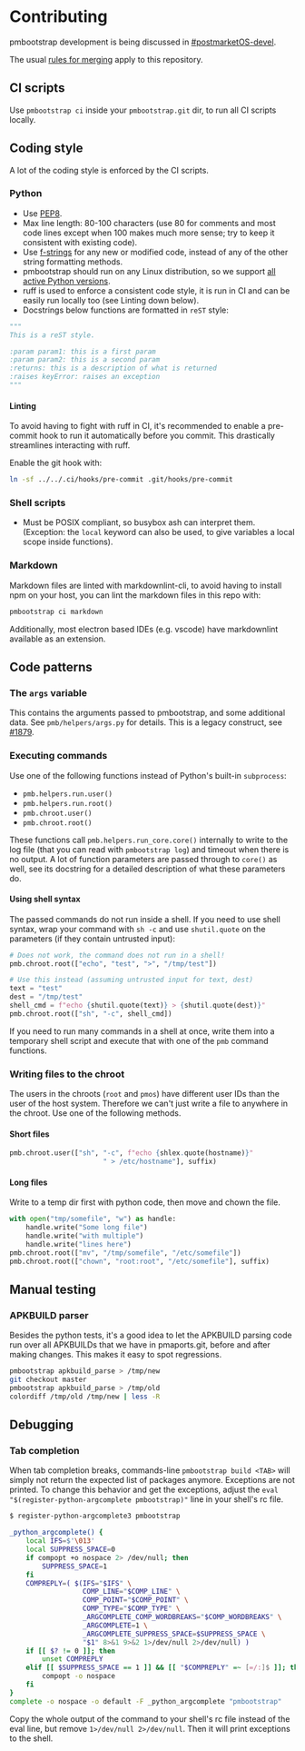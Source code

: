 # Contributing

pmbootstrap development is being discussed in
[#postmarketOS-devel](https://wiki.postmarketos.org/wiki/Matrix_and_IRC).

The usual [rules for
merging](https://wiki.postmarketos.org/wiki/Rules_for_merging) apply to this
repository.

## CI scripts

Use `pmbootstrap ci` inside your `pmbootstrap.git` dir, to run all CI scripts
locally.

## Coding style

A lot of the coding style is enforced by the CI scripts.

### Python

* Use [PEP8](https://www.python.org/dev/peps/pep-0008/).
* Max line length: 80-100 characters (use 80 for comments and most code lines
  except when 100 makes much more sense; try to keep it consistent with existing
  code).
* Use [f-strings](https://peps.python.org/pep-0498/) for any new or modified
  code, instead of any of the other string formatting methods.
* pmbootstrap should run on any Linux distribution, so we support [all active
  Python versions](https://www.python.org/downloads/).
* ruff is used to enforce a consistent code style, it is run in CI and can be
  easily run locally too (see Linting down below).
* Docstrings below functions are formatted in `reST` style:

```python
"""
This is a reST style.

:param param1: this is a first param
:param param2: this is a second param
:returns: this is a description of what is returned
:raises keyError: raises an exception
"""
```

#### Linting

To avoid having to fight with ruff in CI, it's recommended to enable a
pre-commit hook to run it automatically before you commit. This drastically
streamlines interacting with ruff.

Enable the git hook with:

```sh
ln -sf ../../.ci/hooks/pre-commit .git/hooks/pre-commit
```

### Shell scripts

* Must be POSIX compliant, so busybox ash can interpret them. (Exception: the
  `local` keyword can also be used, to give variables a local scope inside
  functions).

### Markdown

Markdown files are linted with markdownlint-cli, to avoid having to install npm
on your host, you can lint the markdown files in this repo with:

```sh
pmbootstrap ci markdown
```

Additionally, most electron based IDEs (e.g. vscode) have markdownlint available
as an extension.

## Code patterns

### The `args` variable

This contains the arguments passed to pmbootstrap, and some additional data. See
`pmb/helpers/args.py` for details. This is a legacy construct, see
[#1879](https://gitlab.postmarketos.org/postmarketOS/pmbootstrap/-/issues/1879).

### Executing commands

Use one of the following functions instead of Python's built-in `subprocess`:

* `pmb.helpers.run.user()`
* `pmb.helpers.run.root()`
* `pmb.chroot.user()`
* `pmb.chroot.root()`

These functions call `pmb.helpers.run_core.core()` internally to write to the
log file (that you can read with `pmbootstrap log`) and timeout when there is no
output. A lot of function parameters are passed through to `core()` as well, see
its docstring for a detailed description of what these parameters do.

#### Using shell syntax

The passed commands do not run inside a shell. If you need to use shell syntax,
wrap your command with `sh -c` and use `shutil.quote` on the parameters (if they
contain untrusted input):

```py
# Does not work, the command does not run in a shell!
pmb.chroot.root(["echo", "test", ">", "/tmp/test"])

# Use this instead (assuming untrusted input for text, dest)
text = "test"
dest = "/tmp/test"
shell_cmd = f"echo {shutil.quote(text)} > {shutil.quote(dest)}"
pmb.chroot.root(["sh", "-c", shell_cmd])
```

If you need to run many commands in a shell at once, write them into a temporary
shell script and execute that with one of the `pmb` command functions.

### Writing files to the chroot

The users in the chroots (`root` and `pmos`) have different user IDs than the
user of the host system. Therefore we can't just write a file to anywhere in the
chroot. Use one of the following methods.

#### Short files

```py
pmb.chroot.user(["sh", "-c", f"echo {shlex.quote(hostname)}"
                       " > /etc/hostname"], suffix)
```

#### Long files

Write to a temp dir first with python code, then move and chown the file.

```py
with open("tmp/somefile", "w") as handle:
    handle.write("Some long file")
    handle.write("with multiple")
    handle.write("lines here")
pmb.chroot.root(["mv", "/tmp/somefile", "/etc/somefile"])
pmb.chroot.root(["chown", "root:root", "/etc/somefile"], suffix)
```

## Manual testing

### APKBUILD parser

Besides the python tests, it's a good idea to let the APKBUILD parsing code run
over all APKBUILDs that we have in pmaports.git, before and after making
changes. This makes it easy to spot regressions.

```sh
pmbootstrap apkbuild_parse > /tmp/new
git checkout master
pmbootstrap apkbuild_parse > /tmp/old
colordiff /tmp/old /tmp/new | less -R
```

## Debugging

### Tab completion

When tab completion breaks, commands-line `pmbootstrap build <TAB>` will simply
not return the expected list of packages anymore. Exceptions are not printed. To
change this behavior and get the exceptions, adjust the `eval
"$(register-python-argcomplete pmbootstrap)"` line in your shell's rc file.

```sh
$ register-python-argcomplete3 pmbootstrap

_python_argcomplete() {
    local IFS=$'\013'
    local SUPPRESS_SPACE=0
    if compopt +o nospace 2> /dev/null; then
        SUPPRESS_SPACE=1
    fi
    COMPREPLY=( $(IFS="$IFS" \
                  COMP_LINE="$COMP_LINE" \
                  COMP_POINT="$COMP_POINT" \
                  COMP_TYPE="$COMP_TYPE" \
                  _ARGCOMPLETE_COMP_WORDBREAKS="$COMP_WORDBREAKS" \
                  _ARGCOMPLETE=1 \
                  _ARGCOMPLETE_SUPPRESS_SPACE=$SUPPRESS_SPACE \
                  "$1" 8>&1 9>&2 1>/dev/null 2>/dev/null) )
    if [[ $? != 0 ]]; then
        unset COMPREPLY
    elif [[ $SUPPRESS_SPACE == 1 ]] && [[ "$COMPREPLY" =~ [=/:]$ ]]; then
        compopt -o nospace
    fi
}
complete -o nospace -o default -F _python_argcomplete "pmbootstrap"
```

Copy the whole output of the command to your shell's rc file instead of the eval
line, but remove `1>/dev/null 2>/dev/null`. Then it will print exceptions to the
shell.
